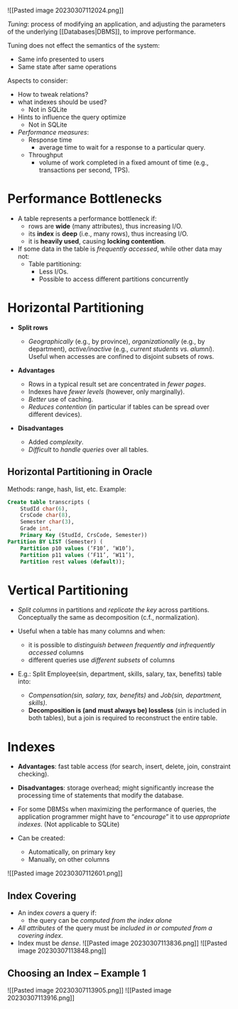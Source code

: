 ![[Pasted image 20230307112024.png]]

*Tuning*: process of modifying an application, and adjusting the parameters of the underlying [[Databases|DBMS]], to improve performance.

Tuning does not effect the semantics of the system:
- Same info presented to users
- Same state after same operations

Aspects to consider:
- How to tweak relations?
- what indexes should be used?
	- Not in SQLite
- Hints to influence the query optimize
	- Not in SQLite
- *Performance measures*:
	- Response time
		- average time to wait for a response to a particular query.
	- Throughput
		- volume of work completed in a fixed amount of time (e.g., transactions per second, TPS).

# Performance Bottlenecks
- A table represents a performance bottleneck if:
	- rows are **wide** (many attributes), thus increasing I/O.
	- its **index** is **deep** (i.e., many rows), thus increasing I/O.
	- it is **heavily used**, causing **locking contention**.
- If some data in the table is *frequently accessed*, while other data may not:
	- Table partitioning:
		- Less I/Os.
		- Possible to access different partitions concurrently

# Horizontal Partitioning

- **Split rows**
	- *Geographically* (e.g., by province), *organizationally* (e.g., by department), *active/inactive* (e.g., *current students vs. alumni*). Useful when accesses are confined to disjoint subsets of rows.

- **Advantages**
	- Rows in a typical result set are concentrated in *fewer pages*.
	- Indexes have *fewer levels* (however, only marginally).
	- *Better* use of caching.
	- *Reduces contention* (in particular if tables can be spread over different devices).

- **Disadvantages**
	- Added *complexity*.
	- *Difficult* to *handle queries* over all tables.

## Horizontal Partitioning in Oracle
Methods: range, hash, list, etc. Example:
```sql
Create table transcripts (  
	StudId char(6),  
	CrsCode char(8),  
	Semester char(3),  
	Grade int,  
	Primary Key (StudId, CrsCode, Semester))  
Partition BY LIST (Semester) (  
	Partition p10 values (‘F10’, ‘W10’),  
	Partition p11 values (‘F11’, ‘W11’),  
	Partition rest values (default));
```

# Vertical Partitioning
- *Split columns* in partitions and *replicate the key* across partitions. Conceptually the same as decomposition (c.f., normalization).

- Useful when a table has many columns and when:
	- it is possible to *distinguish between frequently and infrequently accessed* columns
	- different queries use *different subsets* of columns

- E.g.: Split Employee(sin, department, skills, salary, tax, benefits) table into:
	- *Compensation(sin, salary, tax, benefits)* and *Job(sin, department, skills)*.
	- **Decomposition is (and must always be) lossless** (sin is included in both tables), but a join is required to reconstruct the entire table.

# Indexes
- **Advantages**: fast table access (for search, insert, delete, join, constraint checking).

- **Disadvantages**: storage overhead; might significantly increase the processing time of statements that modify the database.

- For some DBMSs when maximizing the performance of queries, the application programmer might have to “*encourage*” it to use *appropriate indexes*. (Not applicable to SQLite)

- Can be created:
	- Automatically, on primary key
	- Manually, on other columns

![[Pasted image 20230307112601.png]]

## Index Covering
- An index *covers* a query if:
	- the query can be *computed from the index alone*
- *All attributes* of the query must be *included in or computed from a covering index*.
- Index must be *dense*.
![[Pasted image 20230307113836.png]]
![[Pasted image 20230307113848.png]]
## Choosing an Index – Example 1

![[Pasted image 20230307113905.png]]
![[Pasted image 20230307113916.png]]
